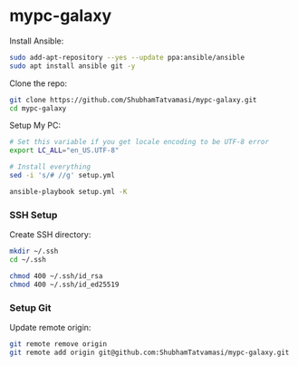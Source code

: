 # mypc-galaxy

Install Ansible:
```bash
sudo add-apt-repository --yes --update ppa:ansible/ansible
sudo apt install ansible git -y
```

Clone the repo:
```bash
git clone https://github.com/ShubhamTatvamasi/mypc-galaxy.git
cd mypc-galaxy
```

Setup My PC:
```bash
# Set this variable if you get locale encoding to be UTF-8 error
export LC_ALL="en_US.UTF-8"

# Install everything
sed -i 's/# //g' setup.yml

ansible-playbook setup.yml -K
```


### SSH Setup

Create SSH directory:
```bash
mkdir ~/.ssh
cd ~/.ssh

chmod 400 ~/.ssh/id_rsa
chmod 400 ~/.ssh/id_ed25519
```


### Setup Git

Update remote origin:
```bash
git remote remove origin
git remote add origin git@github.com:ShubhamTatvamasi/mypc-galaxy.git
```
